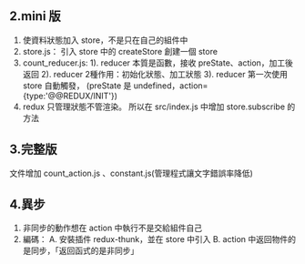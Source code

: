 ## 2.mini 版
  1. 使資料狀態加入 store，不是只在自己的組件中
  2. store.js：
       引入 store 中的 createStore 創建一個 store 
  3. count_reducer.js:
        1). reducer 本質是函數，接收 preState、action，加工後返回
        2). reducer 2種作用：初始化狀態、加工狀態
        3). reducer 第一次使用 store 自動觸發，
            (preState 是 undefined，action={type:'@@REDUX/INIT'})
  4. redux 只管理狀態不管渲染。
        所以在 src/index.js 中增加 store.subscribe 的方法

## 3.完整版
  文件增加 count_action.js 、constant.js(管理程式讓文字錯誤率降低)

## 4.異步
  1. 非同步的動作想在 action 中執行不是交給組件自己
  2. 編碼：
       A. 安裝插件 redux-thunk，並在 store 中引入
       B. action 中返回物件的是同步，「返回函式的是非同步」